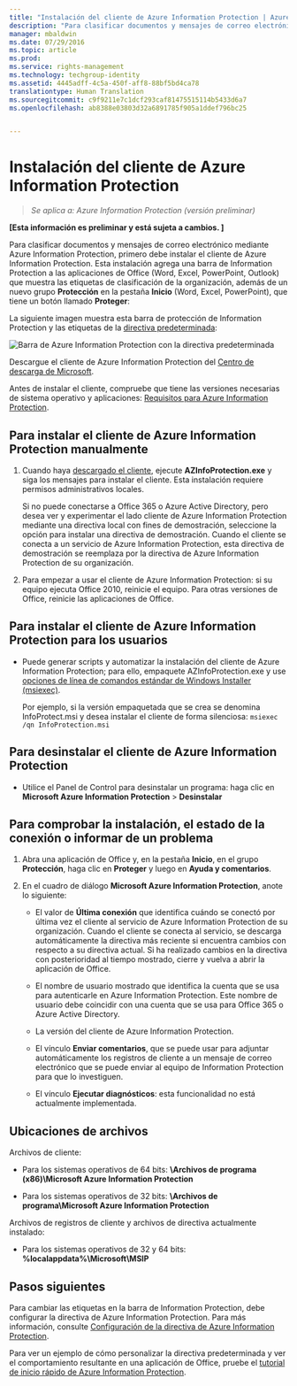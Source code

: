 ```yaml
---
title: "Instalación del cliente de Azure Information Protection | Azure Rights Management"
description: "Para clasificar documentos y mensajes de correo electrónico mediante Azure Information Protection, primero debe instalar el cliente de Azure Information Protection. Esta instalación agrega una barra de Information Protection a las aplicaciones de Office (Word, Excel, PowerPoint, Outlook) que muestra las etiquetas de clasificación de la organización, además de un nuevo grupo Protección en la pestaña Inicio (Word, Excel, PowerPoint), que tiene un botón llamado Proteger."
manager: mbaldwin
ms.date: 07/29/2016
ms.topic: article
ms.prod: 
ms.service: rights-management
ms.technology: techgroup-identity
ms.assetid: 4445adff-4c5a-450f-aff8-88bf5bd4ca78
translationtype: Human Translation
ms.sourcegitcommit: c9f9211e7c1dcf293caf81475515114b5433d6a7
ms.openlocfilehash: ab8388e03803d32a6891785f905a1ddef796bc25


---
```


# Instalación del cliente de Azure Information Protection

>*Se aplica a: Azure Information Protection (versión preliminar)*

**[Esta información es preliminar y está sujeta a cambios. ]**

Para clasificar documentos y mensajes de correo electrónico mediante Azure Information Protection, primero debe instalar el cliente de Azure Information Protection. Esta instalación agrega una barra de Information Protection a las aplicaciones de Office (Word, Excel, PowerPoint, Outlook) que muestra las etiquetas de clasificación de la organización, además de un nuevo grupo **Protección** en la pestaña **Inicio** (Word, Excel, PowerPoint), que tiene un botón llamado **Proteger**:

La siguiente imagen muestra esta barra de protección de Information Protection y las etiquetas de la [directiva predeterminada](configure-policy-default.md):

![Barra de Azure Information Protection con la directiva predeterminada](../media/info-protect-bar-default.png)

Descargue el cliente de Azure Information Protection del [Centro de descarga de Microsoft](https://www.microsoft.com/en-us/download/details.aspx?id=53018).

Antes de instalar el cliente, compruebe que tiene las versiones necesarias de sistema operativo y aplicaciones: [Requisitos para Azure Information Protection](requirements-azure-infoprotect.md).


## Para instalar el cliente de Azure Information Protection manualmente

1. Cuando haya [descargado el cliente](https://www.microsoft.com/en-us/download/details.aspx?id=53018), ejecute **AZInfoProtection.exe** y siga los mensajes para instalar el cliente. Esta instalación requiere permisos administrativos locales.

    Si no puede conectarse a Office 365 o Azure Active Directory, pero desea ver y experimentar el lado cliente de Azure Information Protection mediante una directiva local con fines de demostración, seleccione la opción para instalar una directiva de demostración. Cuando el cliente se conecta a un servicio de Azure Information Protection, esta directiva de demostración se reemplaza por la directiva de Azure Information Protection de su organización. 

2. Para empezar a usar el cliente de Azure Information Protection: si su equipo ejecuta Office 2010, reinicie el equipo. Para otras versiones de Office, reinicie las aplicaciones de Office.

## Para instalar el cliente de Azure Information Protection para los usuarios

- Puede generar scripts y automatizar la instalación del cliente de Azure Information Protection; para ello, empaquete AZInfoProtection.exe y use [opciones de línea de comandos estándar de Windows Installer (msiexec)](https://technet.microsoft.com/library/cc759262(v=ws.10).aspx).

    Por ejemplo, si la versión empaquetada que se crea se denomina InfoProtect.msi y desea instalar el cliente de forma silenciosa: `msiexec /qn InfoProtection.msi`


## Para desinstalar el cliente de Azure Information Protection

- Utilice el Panel de Control para desinstalar un programa: haga clic en **Microsoft Azure Information Protection** > **Desinstalar**

## Para comprobar la instalación, el estado de la conexión o informar de un problema

1. Abra una aplicación de Office y, en la pestaña **Inicio**, en el grupo **Protección**, haga clic en **Proteger** y luego en **Ayuda y comentarios**.

2. En el cuadro de diálogo **Microsoft Azure Information Protection**, anote lo siguiente:

    - El valor de **Última conexión** que identifica cuándo se conectó por última vez el cliente al servicio de Azure Information Protection de su organización. Cuando el cliente se conecta al servicio, se descarga automáticamente la directiva más reciente si encuentra cambios con respecto a su directiva actual. Si ha realizado cambios en la directiva con posterioridad al tiempo mostrado, cierre y vuelva a abrir la aplicación de Office.

    - El nombre de usuario mostrado que identifica la cuenta que se usa para autenticarle en Azure Information Protection. Este nombre de usuario debe coincidir con una cuenta que se usa para Office 365 o Azure Active Directory.

    - La versión del cliente de Azure Information Protection.

    - El vínculo **Enviar comentarios**, que se puede usar para adjuntar automáticamente los registros de cliente a un mensaje de correo electrónico que se puede enviar al equipo de Information Protection para que lo investiguen.

    - El vínculo **Ejecutar diagnósticos**: esta funcionalidad no está actualmente implementada.

## Ubicaciones de archivos

Archivos de cliente:   

- Para los sistemas operativos de 64 bits: **\Archivos de programa (x86)\Microsoft Azure Information Protection**

- Para los sistemas operativos de 32 bits: **\Archivos de programa\Microsoft Azure Information Protection**

Archivos de registros de cliente y archivos de directiva actualmente instalado:

- Para los sistemas operativos de 32 y 64 bits: **%localappdata%\Microsoft\MSIP**


## Pasos siguientes

Para cambiar las etiquetas en la barra de Information Protection, debe configurar la directiva de Azure Information Protection. Para más información, consulte [Configuración de la directiva de Azure Information Protection](configure-policy.md).

Para ver un ejemplo de cómo personalizar la directiva predeterminada y ver el comportamiento resultante en una aplicación de Office, pruebe el [tutorial de inicio rápido de Azure Information Protection](infoprotect-quick-start-tutorial.md). 



<!--HONumber=Aug16_HO4-->


